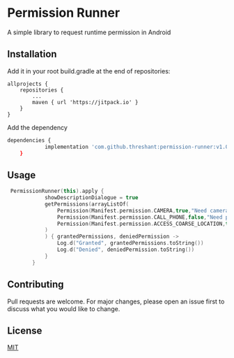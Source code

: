 # Permission Runner

A simple library to request runtime permission in Android

## Installation

Add it in your root build.gradle at the end of repositories:

	allprojects {
		repositories {
			...
			maven { url 'https://jitpack.io' }
		}
	}
 
 Add the dependency

```bash
dependencies {
	        implementation 'com.github.threshant:permission-runner:v1.0.0'
	}
```

## Usage

```kotlin
 PermissionRunner(this).apply {
            showDescriptionDialogue = true
            getPermissions(arrayListOf(
                Permission(Manifest.permission.CAMERA,true,"Need camera permission to access QR Scanner"),
                Permission(Manifest.permission.CALL_PHONE,false,"Need phone permission to access Friends"),
                Permission(Manifest.permission.ACCESS_COARSE_LOCATION,true,"Need location permission to access current PinCode"),
            )
            ) { grantedPermissions, deniedPermission ->
                Log.d("Granted", grantedPermissions.toString())
                Log.d("Denied", deniedPermission.toString())
            }
        }
```

## Contributing

Pull requests are welcome. For major changes, please open an issue first
to discuss what you would like to change.

## License

[MIT](https://choosealicense.com/licenses/mit/)
